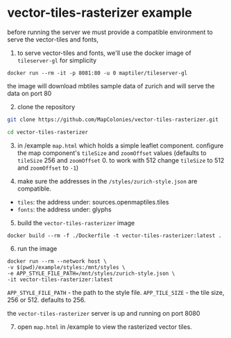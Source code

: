 # vector-tiles-rasterizer example

before running the server we must provide a compatible environment to serve the vector-tiles and fonts,

1. to serve vector-tiles and fonts, we'll use the docker image of `tileserver-gl` for simplicity

```docker
docker run --rm -it -p 8081:80 -u 0 maptiler/tileserver-gl
```

the image will download mbtiles sample data of zurich and will serve the data on port 80

2. clone the repository
```sh
git clone https://github.com/MapColonies/vector-tiles-rasterizer.git

cd vector-tiles-rasterizer
```

3. in /example `map.html` which holds a simple leaflet component. configure the map component's `tileSize` and `zoomOffset` values (defaults to `tileSize` 256 and `zoomOffset` 0. to work with 512 change `tileSize` to 512 and `zoomOffset` to `-1`)

4. make sure the addresses in the `/styles/zurich-style.json` are compatible.
- `tiles`: the address under: sources.openmaptiles.tiles
- `fonts`: the address under: glyphs

5. build the `vector-tiles-rasterizer` image
```docker
docker build --rm -f ./Dockerfile -t vector-tiles-rasterizer:latest .
```

6. run the image
```docker
docker run --rm --network host \
-v $(pwd)/example/styles:/mnt/styles \
-e APP_STYLE_FILE_PATH=/mnt/styles/zurich-style.json \
-it vector-tiles-rasterizer:latest
```

`APP_STYLE_FILE_PATH` - the path to the style file.
`APP_TILE_SIZE` - the tile size, 256 or 512. defaults to 256.

the `vector-tiles-rasterizer` server is up and running on port 8080

7. open `map.html` in /example to view the rasterized vector tiles.
